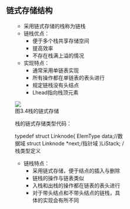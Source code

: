 <div style="float: left; width: 64%; padding: 1%;">

## 链式存储结构

<ul>

- 采用链式存储的栈称为链栈
- 链栈优点：
  - 便于多个栈共享存储空间
  - 提高效率
  - 不存在栈满上溢的情况
- 实现特点：
  - 通常采用单链表实现
  - 所有操作都在单链表的表头进行
  - 规定链栈没有头结点
  - Lhead指向栈顶元素

![](https://cdn-mineru.openxlab.org.cn/model-mineru/prod/f0d7b95eed53c3a5dd03b6056fd4e1c3c4e1ee1245d21383134cea5854d80bfd.jpg)  
图3.4栈的链式存储

栈的链式存储类型代码：

typedef struct Linknode{
    ElemType data;//数据域
    struct Linknode \*next;/指针域
)LiStack; /栈类型定义


- 链栈特点：
  - 采用链式存储，便于结点的插入与删除
  - 链栈的操作与链表类似
  - 入栈和出栈的操作都在链表的表头进行
  - 对于带头结点和不带头结点的链栈，具体的实现会有所不同

</ul>

</div>
<div style="float: right; width: 26%; padding: 1%;">

</div>
<div style="clear: both;"></div>
